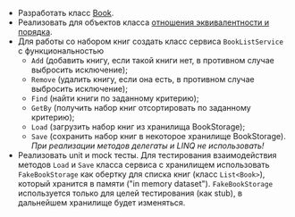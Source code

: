 - Разработать класс [Book](https://gitlab.com/AnzhelikaKravchuk/bsu-web-2021/-/blob/main/oop-class-book.md).  
- Реализовать для объектов класса [отношения эквивалентности и порядка](https://gitlab.com/AnzhelikaKravchuk/bsu-web-2021/-/blob/main/book-comparable.md).  
- Для работы со набором книг создать класс сервиса `BookListService` с функциональностью
    - `Add` (добавить книгу, если такой книги нет, в противном случае выбросить исключение);
    - `Remove` (удалить книгу, если она есть, в противном случае выбросить исключение);
    - `Find` (найти книги по заданному критерию);
    - `GetBy` (получить набор книг отсортировать по заданному критерию);
    - `Load` (загрузить набор книг из хранилища BookStorage); 
    - `Save` (сохранить набор книг в некоторое хранилище BookStorage).  
    _При реализации методов делегаты и LINQ не использовать!_
- Реализовать unit и mock тесты. Для тестирования взаимодействия методов `Load` и `Save` класса сервиса с хранилищем использовать `FakeBookStorage` как обертку для списка книг (класс `List<Book>`), который хранится в памяти ("in memory dataset"). `FakeBookStorage` используется только для целей тестирования (как stub), в дальнейшем хранилище будет изменяться.
